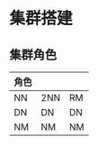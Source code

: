 # 集群搭建

## 集群角色

| 角色 |      |      |
| ---- | ---- | ---- |
| NN   | 2NN  | RM   |
| DN   | DN   | DN   |
| NM   | NM   | NM   |

